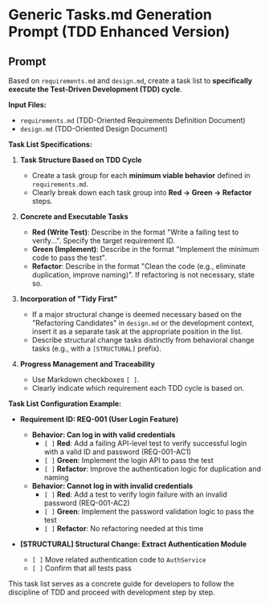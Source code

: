 # Generic Tasks.md Generation Prompt (TDD Enhanced Version)

## Prompt

Based on `requirements.md` and `design.md`, create a task list to **specifically execute the Test-Driven Development (TDD) cycle**.

**Input Files:**
- `requirements.md` (TDD-Oriented Requirements Definition Document)
- `design.md` (TDD-Oriented Design Document)

**Task List Specifications:**

1.  **Task Structure Based on TDD Cycle**
    *   Create a task group for each **minimum viable behavior** defined in `requirements.md`.
    *   Clearly break down each task group into **Red → Green → Refactor** steps.

2.  **Concrete and Executable Tasks**
    *   **Red (Write Test)**: Describe in the format "Write a failing test to verify...". Specify the target requirement ID.
    *   **Green (Implement)**: Describe in the format "Implement the minimum code to pass the test".
    *   **Refactor**: Describe in the format "Clean the code (e.g., eliminate duplication, improve naming)". If refactoring is not necessary, state so.

3.  **Incorporation of "Tidy First"**
    *   If a major structural change is deemed necessary based on the "Refactoring Candidates" in `design.md` or the development context, insert it as a separate task at the appropriate position in the list.
    *   Describe structural change tasks distinctly from behavioral change tasks (e.g., with a `[STRUCTURAL]` prefix).

4.  **Progress Management and Traceability**
    *   Use Markdown checkboxes `[ ]`.
    *   Clearly indicate which requirement each TDD cycle is based on.

**Task List Configuration Example:**

*   **Requirement ID: REQ-001 (User Login Feature)**
    *   **Behavior: Can log in with valid credentials**
        *   `[ ]` **Red**: Add a failing API-level test to verify successful login with a valid ID and password (REQ-001-AC1)
        *   `[ ]` **Green**: Implement the login API to pass the test
        *   `[ ]` **Refactor**: Improve the authentication logic for duplication and naming
    *   **Behavior: Cannot log in with invalid credentials**
        *   `[ ]` **Red**: Add a test to verify login failure with an invalid password (REQ-001-AC2)
        *   `[ ]` **Green**: Implement the password validation logic to pass the test
        *   `[ ]` **Refactor**: No refactoring needed at this time

*   **[STRUCTURAL] Structural Change: Extract Authentication Module**
    *   `[ ]` Move related authentication code to `AuthService`
    *   `[ ]` Confirm that all tests pass

This task list serves as a concrete guide for developers to follow the discipline of TDD and proceed with development step by step.